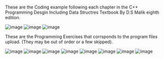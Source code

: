 These are the Coding example following each chapter in the C++ Programming Desgin Including Data Structres Textbook 
By D.S Malik eighth edition.

![image](https://github.com/PaigeSu1/Ch2_CS180/assets/164946572/a729c16a-45ad-495f-b035-045bd583fd45)
![image](https://github.com/PaigeSu1/Ch2_CS180/assets/164946572/0f7723a7-8b8d-47b1-a337-2e3d3ebd1803)
![image](https://github.com/PaigeSu1/Ch2_CS180/assets/164946572/bb4f7c4e-d077-4267-bf46-bf61cf5c7511)

These are the Programming Exercises that corrsponds to the program files upload. (They may be out of order or a few skipped).

![image](https://github.com/PaigeSu1/Ch2_CS180/assets/164946572/1e8977de-55cd-498b-ba2c-3f7d41c374b5)
![image](https://github.com/PaigeSu1/Ch2_CS180/assets/164946572/cab8ee96-a35a-4587-8c1e-6076280e2856)
![image](https://github.com/PaigeSu1/Ch2_CS180/assets/164946572/db5cb3e5-70c8-42a7-b1d2-02ad4ef4fbb7)
![image](https://github.com/PaigeSu1/Ch2_CS180/assets/164946572/b2a533a6-85c1-4204-b979-057f7d4a1e06)
![image](https://github.com/PaigeSu1/Ch2_CS180/assets/164946572/76b74899-ced3-4cb2-89c6-f6488e2e3cd3)
![image](https://github.com/PaigeSu1/Ch2_CS180/assets/164946572/e9c72171-0aad-4e5a-be9a-bfd4098e0590)
![image](https://github.com/PaigeSu1/Ch2_CS180/assets/164946572/ca05913b-8dbf-472c-91a0-9b5cd5da93fd)
![image](https://github.com/PaigeSu1/Ch2_CS180/assets/164946572/92bd3111-2faf-4a28-a67b-1e5859b2645a)



